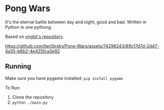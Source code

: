 # Pong Wars
It's the eternal battle between day and night, good and bad. Written in Python in one pythong.

Based on [vnglst's repository](https://github.com/vnglst/pong-wars).

https://github.com/IlanSirsky/Pong-Wars/assets/74298243/89c17d7d-2d47-4a55-b6b2-4e425fca3e92

## Running
Make sure you have pygame installed: `pip install pygame`

To Run:
1. Clone the repository
2. `python ./main.py`
